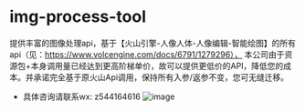 # img-process-tool
提供丰富的图像处理api，基于【火山引擎-人像人体-人像编辑-智能绘图】的所有api（见：https://www.volcengine.com/docs/6791/1279296），
本公司由于资源包+本身调用量已经达到更高阶梯单价，故可以提供更低价的API，降低您的成本。并承诺完全基于原火山Api调用，保持所有入参/返参不变，您可无缝迁移。  
- 具体咨询请联系wx: z544164616 
![image](https://github.com/user-attachments/assets/5372a09a-8c73-495f-875b-595bb5824633)
